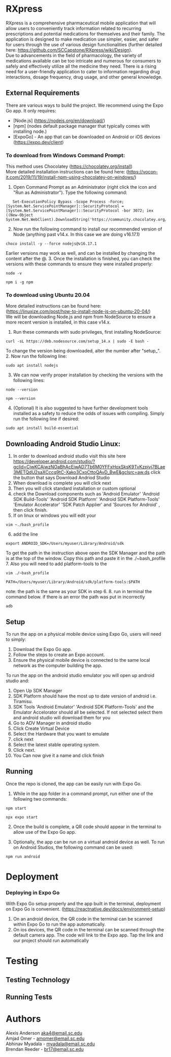 # **RXpress**

RXpress is a comprehensive pharmaceutical mobile application that will allow users to conveniently track information related to recurring prescriptions and potential medications for themselves and their family. The application is designed to make medication use simpler, easier, and safer for users through the use of various design functionalities (further detailed here: https://github.com/SCCapstone/RXpress/wiki/Design).  
Due to advancements in the field of pharmacology, the variety of medications available can be too intricate and numerous for consumers to safely and effectively utilize all the medicine they need. There is a rising need for a user-friendly application to cater to information regarding drug interactions, dosage frequency, drug usage, and other general knowledge.

## External Requirements

There are various ways to build the project. We recommend using the Expo Go app. It only requires:

- [Node.js] (https://nodejs.org/en/download/)
- [npm] (nodes default package manager that typically comes with installing node.)
- [ExpoGo] - An app that can be downloaded on Android or iOS devices (https://expo.dev/client)

### To download from Windows Command Prompt:

This method uses Chocolatey (https://chocolatey.org/install)  
More detailed installation instructions can be found here: (https://vocon-it.com/2019/11/19/install-npm-using-chocolatey-on-windows/)

1. Open Command Prompt as an Administrator (right click the icon and "Run as Administrator"). Type the following command:

```
   Set-ExecutionPolicy Bypass -Scope Process -Force; [System.Net.ServicePointManager]::SecurityProtocol = [System.Net.ServicePointManager]::SecurityProtocol -bor 3072; iex ((New-Object System.Net.WebClient).DownloadString('https://community.chocolatey.org/install.ps1'))
```

2. Now run the following command to install our recommended version of Node (anything past v14.x. In this case we are doing v16.17.1)

```
choco install -y --force nodejs@v16.17.1
```

Earlier versions may work as well, and can be installed by changing the content after the @. 3. Once the installation is finished, you can check the versions with these commands to ensure they were installed properly:

```
node -v
```

```
npm i -g npm
```

### To download using Ubuntu 20.04

More detailed instructions can be found here: (https://linuxize.com/post/how-to-install-node-js-on-ubuntu-20-04/)  
We will be downloading Node.js and npm from NodeSource to ensure a more recent version is installed, in this case v14.x.

1. Run these commands with sudo privileges, first installing NodeSource:

```
curl -sL https://deb.nodesource.com/setup_14.x | sudo -E bash -
```

To change the version being downloaded, alter the number after "setup\_". 2. Now run the following line:

```
sudo apt install nodejs
```

3. We can now verify proper installation by checking the versions with the following lines:

```
node --version
```

```
npm --version
```

4. (Optional) It is also suggested to have further development tools installed as a safety to reduce the odds of issues with compiling. Simply run the following line if desired:

```
sudo apt install build-essential
```

## Downloading Android Studio Linux:
1. In order to download android studio visit this site here https://developer.android.com/studio/?gclid=CjwKCAjwzNOaBhAcEiwAD7Tb6M0YFFxHoxSksK9TvKzpjvj7BLae3METQdU2saXCccq9tC-Xako3CxoCttoQAvD_BwE&gclsrc=aw.ds click the button that says Download Andriod Studio    
2. When download is complete you will click next  
3. Then you will click standard installation or custom optional  
4. check the Download components such as 'Android Emulator' 'Android SDK Build-Tools' 'Android SDK Platform' 'Android SDK Platform-Tools' 'Emulator Accelerator' 'SDK Patch Applier' and 'Sources for Android' , then click finish.
5. If on linux or windows you will edit your
``` 
vim ~./bash_profile
```
6. add the line 
```
export ANDROID_SDK=/Users/myuser/Library/Android/sdk
```
To get the path in the instruction above open the SDK Manager and the path is at the top of the window. Copy this path and paste it in the ./~bash_profile
7. Also you will need to add platform-tools to the 
```
vim ./~bash_profile
```
```
PATH=/Users/myuser/Library/Android/sdk/platform-tools:$PATH
```
note: the path is the same as your SDK in step 6.
8. run in terminal the command below. if there is an error the path was put in incorrectly  
``` 
adb
```  

## Setup

To run the app on a physical mobile device using Expo Go, users will need to simply:

1. Download the Expo Go app.
2. Follow the steps to create an Expo account.
3. Ensure the physical mobile device is connected to the same local network as the computer building the app.

To run the app on the android studio emulator you will open up android studio and:  

1. Open Up SDK Manager  
2. SDK Platform should have the most up to date version of android i.e. Tiramisu.
3. SDK Tools 'Android Emulator' 'Android SDK Platform-Tools' and the Emulator Accelorator should all be selected. If not selected select them and android studio will download them for you 
4. Go to ADV Manager in android studio
5. Click Create Virtual Device  
6. Select the Hardware that you want to emulate
7. click next
8. Select the latest stable operating system.
9. Click next.
10. You Can now give it a name and click finish
## Running

Once the repo is cloned, the app can be easily run with Expo Go.

1. While in the app folder in a command prompt, run either one of the following two commands:

```
npm start
```

```
npx expo start
```

2. Once the build is complete, a QR code should appear in the terminal to allow use of the Expo Go app.

3. Optionally, the app can be run on a virtual android device as well. To run on Android Studios, the following command can be used:

```
npm run android
```

# Deployment

### Deploying in Expo Go

With Expo Go setup properly and the app built in the terminal, deployment on Expo Go is convenient. (https://reactnative.dev/docs/environment-setup)

1. On an android device, the QR code in the terminal can be scanned within Expo Go to run the app automatically.
2. On ios devices, the QR code in the terminal can be scanned through the default camera app. The code will link to the Expo app. Tap the link and our project should run automatically

# Testing

## Testing Technology

## Running Tests

# Authors

Alexis Anderson aka4@email.sc.edu  
Amjad Omer - amomer@email.sc.edu  
Abhinav Myadala - myadala@email.sc.edu  
Brendan Reeder - br17@email.sc.edu
